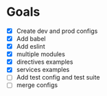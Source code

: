 # Goals

- [x] Create dev and prod configs
- [x] Add babel
- [x] Add eslint
- [x] multiple modules
- [x] directives examples
- [x] services examples
- [ ] Add test config and test suite
- [ ] merge configs
